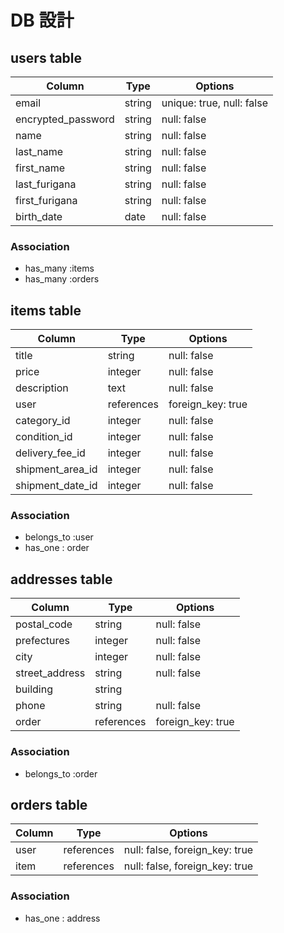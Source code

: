 # DB 設計

## users table

| Column             | Type                | Options                  |
|--------------------|---------------------|--------------------------|
| email              | string              | unique: true, null: false|
| encrypted_password | string              | null: false              |
| name               | string              | null: false              |
| last_name          | string              | null: false              |
| first_name         | string              | null: false              |
| last_furigana      | string              | null: false              |
| first_furigana     | string              | null: false              |
| birth_date         | date                | null: false              |

### Association

- has_many  :items
- has_many  :orders

## items table

| Column                         | Type       | Options              |
|--------------------------------|------------|----------------------|
| title                          | string     | null: false          |
| price                          | integer    | null: false          |
| description                    | text       | null: false          |
| user                           | references | foreign_key: true    |
| category_id                    | integer    | null: false          |
| condition_id                   | integer    | null: false          |
| delivery_fee_id                | integer    | null: false          |
| shipment_area_id               | integer    | null: false          |
| shipment_date_id               | integer    | null: false          |

### Association

- belongs_to :user
- has_one : order

## addresses table 

| Column         | Type           | Options              |
|----------------|----------------|----------------------|
| postal_code    | string         | null: false          |
| prefectures    | integer        | null: false          |
| city           | integer        | null: false          |
| street_address | string         | null: false          |
| building       | string         |                      |
| phone          | string         | null: false          |
| order          | references     | foreign_key: true    | 


### Association

- belongs_to :order

## orders table

| Column               | Type       | Options                        |
|----------------------|------------|--------------------------------|
| user                 | references | null: false, foreign_key: true |
| item              | references | null: false, foreign_key: true |

### Association

- has_one : address